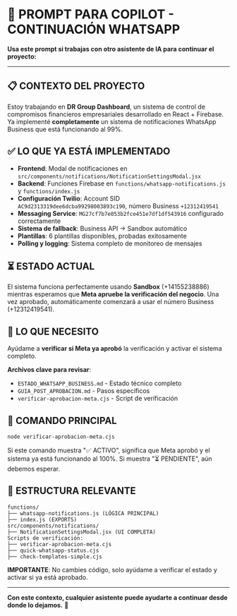 # 🎯 PROMPT PARA COPILOT - CONTINUACIÓN WHATSAPP

**Usa este prompt si trabajas con otro asistente de IA para continuar el proyecto:**

---

## 📋 CONTEXTO DEL PROYECTO

Estoy trabajando en **DR Group Dashboard**, un sistema de control de compromisos financieros empresariales desarrollado en React + Firebase. Ya implementé **completamente** un sistema de notificaciones WhatsApp Business que está funcionando al 99%.

## ✅ LO QUE YA ESTÁ IMPLEMENTADO

- **Frontend**: Modal de notificaciones en `src/components/notifications/NotificationSettingsModal.jsx`
- **Backend**: Funciones Firebase en `functions/whatsapp-notifications.js` y `functions/index.js`
- **Configuración Twilio**: Account SID `AC9d2313319dee6dcba99298003893c190`, número Business `+12312419541`
- **Messaging Service**: `MG27cf7b7e053b2fce451e7df1df543916` configurado correctamente
- **Sistema de fallback**: Business API → Sandbox automático
- **Plantillas**: 6 plantillas disponibles, probadas exitosamente
- **Polling y logging**: Sistema completo de monitoreo de mensajes

## ⏳ ESTADO ACTUAL

El sistema funciona perfectamente usando **Sandbox** (+14155238886) mientras esperamos que **Meta apruebe la verificación del negocio**. Una vez aprobado, automáticamente comenzará a usar el número Business (+12312419541).

## 🎯 LO QUE NECESITO

Ayúdame a **verificar si Meta ya aprobó** la verificación y activar el sistema completo. 

**Archivos clave para revisar**:
- `ESTADO_WHATSAPP_BUSINESS.md` - Estado técnico completo
- `GUIA_POST_APROBACION.md` - Pasos específicos
- `verificar-aprobacion-meta.cjs` - Script de verificación

## 🚀 COMANDO PRINCIPAL

```bash
node verificar-aprobacion-meta.cjs
```

Si este comando muestra "✅ ACTIVO", significa que Meta aprobó y el sistema ya está funcionando al 100%. Si muestra "⏳ PENDIENTE", aún debemos esperar.

## 📁 ESTRUCTURA RELEVANTE

```
functions/
├── whatsapp-notifications.js (LÓGICA PRINCIPAL)
├── index.js (EXPORTS)
src/components/notifications/
├── NotificationSettingsModal.jsx (UI COMPLETA)
Scripts de verificación:
├── verificar-aprobacion-meta.cjs
├── quick-whatsapp-status.cjs
├── check-templates-simple.cjs
```

**IMPORTANTE**: No cambies código, solo ayúdame a verificar el estado y activar si ya está aprobado.

---

**Con este contexto, cualquier asistente puede ayudarte a continuar desde donde lo dejamos.** 🚀
